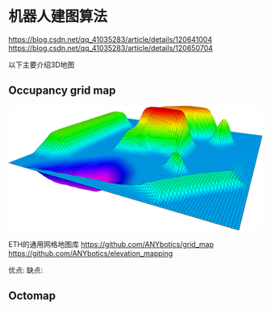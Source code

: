 # 机器人建图算法

https://blog.csdn.net/qq_41035283/article/details/120641004
https://blog.csdn.net/qq_41035283/article/details/120650704

以下主要介绍3D地图


## Occupancy grid map

![here is an example](https://github.com/Hengfei-Sun/study-notes/blob/main/img/grid_map_rviz_plugin_example.png)

ETH的通用网格地图库
https://github.com/ANYbotics/grid_map
https://github.com/ANYbotics/elevation_mapping

优点:
缺点:

## Octomap
